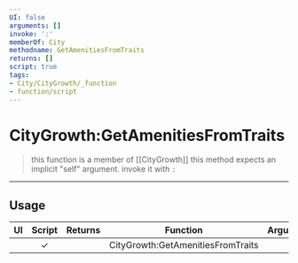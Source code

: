 ```yaml
---
UI: false
arguments: []
invoke: ':'
memberOf: City
methodname: GetAmenitiesFromTraits
returns: []
script: true
tags:
- City/CityGrowth/_function
- function/script
---
```

# CityGrowth:GetAmenitiesFromTraits
> this function is a member of [[CityGrowth]]
> this method expects an implicit "self" argument. invoke it with `:`
-----
## Usage
|  UI | Script | Returns | Function | Arguments |
|:---:|:------:|-------:|:--------:|:---------|
| |✓||CityGrowth:GetAmenitiesFromTraits||
